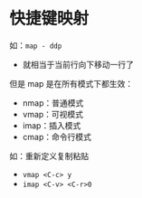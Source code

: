 # 快捷键映射

如：`map - ddp`
- 就相当于当前行向下移动一行了

但是 map 是在所有模式下都生效：
- nmap：普通模式
- vmap：可视模式
- imap：插入模式
- cmap：命令行模式

如：重新定义复制粘贴
- `vmap <C-c> y`
- `imap <C-v> <C-r>0`


